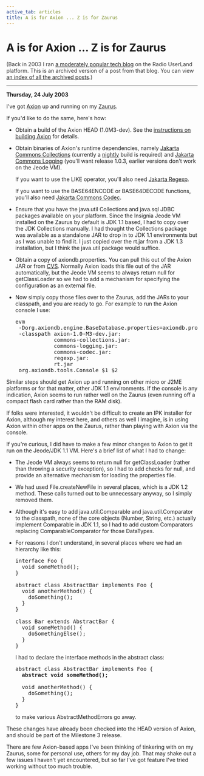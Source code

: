 ```yaml
---
active_tab: articles
title: A is for Axion ... Z is for Zaurus
---
```

# A is for Axion ... Z is for Zaurus

<div style="color:#333">(Back in 2003 I ran <a href="http://radio.weblogs.com/0122027/">a moderately popular tech blog</a> on the Radio UserLand platform.  This is an archived version of a post from that blog. You can view <a href="/articles/radio-blog/index.html">an index of all the archived posts</a>.)</div><hr>
<b>Thursday, 24 July 2003</b>
<p>
I've got <a href="http://axion.tigris.org/" title="Axion Java Relational Database">Axion</a> up and running on my <a href="http://www.zaurus.com/" title="Zaurus.com: Sharp's Zaurus site">Zaurus</a>.
</p><p>
If you'd like to do the same, here's how:
</p><ul>
<li><p>Obtain a build of the Axion HEAD (1.0M3-dev).  See the <a href="http://axion.tigris.org/building.html" title="Building Axion">instructions on building Axion</a> for details.</p></li>
<li><p>Obtain binaries of Axion's runtime dependencies, namely <a href="http://jakarta.apache.org/commons/collections/" title="Jakarta Commons Collections">Jakarta Commons Collections</a> (currently a <a href="http://jakarta.apache.org/builds/jakarta-commons/nightly/commons-collections/" title="Commons-Collections nightlies">nightly</a> build is required) and <a href="http://jakarta.apache.org/commons/logging/" title="Jakarta Commons Logging">Jakarta Commons Logging</a> (you'll want release 1.0.3, earlier versions don't work on the Jeode VM).</p>
<p>If you want to use the LIKE operator, you'll also need <a href="http://jakarta.apache.org/regexp/" title="Jakarta Regexp">Jakarta Regexp</a>.</p>
<p>If you want to use the BASE64ENCODE or BASE64DECODE functions, you'll also need <a href="http://jakarta.apache.org/commons/codec" title="Jakarta Commons Codec">Jakarta Commons Codec</a>.</p></li>
<li>Ensure that you have the java.util Collections and java.sql JDBC packages available on your platform.  Since the Insignia Jeode VM installed on the Zaurus by default is JDK 1.1 based, I had to copy over the JDK Collections manually.  I had thought the Collections package was available as a standalone JAR to drop in to JDK 1.1 environments but as I was unable to find it.  I just copied over the rt.jar from a JDK 1.3 installation, but I think the java.util package would suffice.</li>
<li><p>Obtain a copy of axiondb.properties.  You can pull this out of the Axion JAR or from <a href="http://axion.tigris.org/source/browse/axion/conf/axiondb.properties" title="axion/conf/axiondb.properties">CVS</a>.  Normally Axion loads this file out of the JAR automatically, but the Jeode VM seems to always return null for getClassLoader so we had to add a mechanism for specifying the configuration as an external file.</p></li>
<li><p>Now simply copy those files over to the Zaurus, add the JARs to your classpath, and you are ready to go.  For example to run the Axion console I use:</p>
<pre>evm
 -Dorg.axiondb.engine.BaseDatabase.properties=axiondb.properties
 -classpath axion-1.0-M3-dev.jar:
            commons-collections.jar:
            commons-logging.jar:
            commons-codec.jar:
            regexp.jar:
            rt.jar
 org.axiondb.tools.Console $1 $2</pre>
</li>
</ul><p>
Similar steps should get Axion up and running on other micro or J2ME platforms or for that matter, other JDK 1.1 environments.
If the console is any indication, Axion seems to run rather well on the Zaurus (even running off a compact flash card rather than the RAM disk).
</p><p>
If folks were interested, it wouldn't be difficult to create an IPK installer for Axion, although my interest here, and others as well I imagine, is in using Axion within other apps on the Zaurus, rather than playing with Axion via the console.
</p><p>
If you're curious, I did have to make a few minor changes to Axion to get it run on the Jeode/JDK 1.1 VM.  Here's a brief list of what I had to change:
</p><ul>
<li><p>The Jeode VM always seems to return null for getClassLoader (rather than throwing a security exception), so I had to add checks for null, and provide an alternative mechanism for loading the properties file.</p></li>
<li><p>We had used File.createNewFile in several places, which is a JDK 1.2 method.  These calls turned out to be unnecessary anyway, so I simply removed them.</p></li>
<li><p>Although it's easy to add java.util.Comparable and java.util.Comparator to the classpath, none of the core objects (Number, String, etc.) actually implement Comparable in JDK 1.1, so I had to add custom Comparators replacing ComparableComparator for those DataTypes.</p></li>
<li><p>For reasons I don't understand, in several places where we had an hierarchy like this:</p>
<pre>interface Foo {
  void someMethod();
}
&nbsp;
abstract class AbstractBar implements Foo {
  void anotherMethod() {
    doSomething();
  }
}
&nbsp;
class Bar extends AbstractBar {
  void someMethod() {
    doSomethingElse();
  }
}</pre>
<p>I had to declare the interface methods in the abstract class:</p>
<pre>abstract class AbstractBar implements Foo {
  <b>abstract void someMethod();</b>
&nbsp;
  void anotherMethod() {
    doSomething();
  }
}</pre><p>
to make various AbstractMethodErrors go away.
</p></li>
</ul><p>
These changes have already been checked into the HEAD version of Axion, and should be part of the Milestone 3 release.
</p><p>
There are few Axion-based apps I've been thinking of tinkering with on my Zaurus, some for personal use, others for my day job.  That may shake out a few issues I haven't yet encountered, but so far I've got feature I've tried working without too much trouble.
</p>
